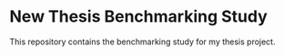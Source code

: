 # New Thesis Benchmarking Study

This repository contains the benchmarking study for my thesis project.

<!-- ## Description

[Add your project description here]

## Getting Started

[Add setup and installation instructions here]

## Usage

[Add usage instructions here]

## Contributing

[Add contribution guidelines here]

## License

[Add license information here] -->

